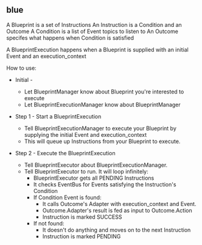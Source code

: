 blue
------------------------------------

A Blueprint is a set of Instructions
    An Instruction is a Condition and an Outcome
        A Condition is a list of Event topics to listen to
        An Outcome specifes what happens when Condition is satisfied

A BlueprintExecution happens when a Blueprint is supplied with an initial Event and an execution_context

How to use:

+ Initial -
    - Let BlueprintManager know about Blueprint you're interested to execute
    - Let BlueprintExecutionManager know about BlueprintManager
+ Step 1 - Start a BlueprintExecution
    - Tell BlueprintExecutionManager to execute your Blueprint by supplying the initial Event and execution_context
    - This will queue up Instructions from your Blueprint to execute.

+ Step 2 - Execute the BlueprintExecution
    - Tell BlueprintExecutor about BlueprintExecutionManager.
    - Tell BlueprintExecutor to run. It will loop infinitely:
        - BlueprintExecutor gets all PENDING Instructions
        - It checks EventBus for Events satisfying the Instruction's Condition
        - If Condition Event is found:
            - It calls Outcome's Adapter with execution_context and Event.
            - Outcome.Adapter's result is fed as input to Outcome.Action
            - Instruction is marked SUCCESS
        - If not found:
            - It doesn't do anything and moves on to the next Instruction
            - Instruction is marked PENDING


